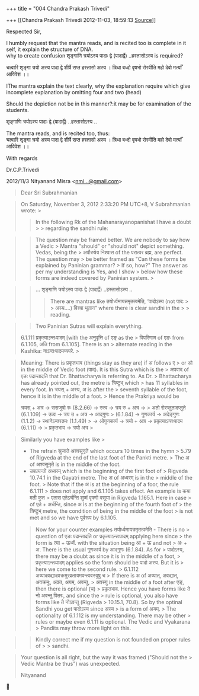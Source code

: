 +++
title = "004 Chandra Prakash Trivedi"

+++
[[Chandra Prakash Trivedi	2012-11-03, 18:59:13 [Source](https://groups.google.com/g/bvparishat/c/iIp0yWaO9Mk)]]



Respected Sir,  
  
I humbly request that the mantra reads, and is recited too is complete in it self, it explain the structure of DNA.  
why to create confusion शृङ्गाणि त्रयोऽस्य पादाः द्वे (पादार्द्वे) ..हस्तासोऽस्य is required?   

चत्वारि शृङ्गा त्रयो अस्य पादा द्वे शीर्षे सप्त हस्तासो अस्य । त्रिधा बध्दो वृषभो रोरवीति महो देवो मर्त्याँ आविवेश ।।  

  
IThe mantra explain the text clearly, why the explanation require which give incomplete explanation by omitting four and two (head)  
  
Should the depiction not be in this manner?:it may be for examination of the students.  

शृङ्गाणि त्रयोऽस्य पादाः द्वे (पादार्द्वे) ..हस्तासोऽस्य ..  
  

The mantra reads, and is recited too, thus:  
चत्वारि शृङ्गा त्रयो अस्य पादा द्वे शीर्षे सप्त हस्तासो अस्य । त्रिधा बध्दो वृषभो रोरवीति महो देवो मर्त्याँ आविवेश ।।  
  

With regards  
  
Dr.C.P.Trivedi  
  
  

2012/11/3 Nityanand Misra \<[nmi...@gmail.com]()\>  

>   
> Dear Sri Subrahmanian

>   
>   
> On Saturday, November 3, 2012 2:33:20 PM UTC+8, V Subrahmanian wrote: >
> > In the following Rk of the Mahanarayanopanishat I have a doubt > > regarding the sandhi rule:  
> >   
> >   

> 
> >   
> > The question may be framed better. We are nobody to say how a Vedic > Mantra "should" or "should not" depict something. Vedas, being the > अपौरुषेय निश्वास of the परात्पर ब्रह्म, are perfect. The question may > be better framed as "Can these forms be explained by Paninian grammar? > If so, how?" The answer as per my understanding is Yes, and I show > below how these forms are indeed covered by Paninian system. >
> 
> > 

> > ... शृङ्गाणि त्रयोऽस्य पादाः द्वे (पादार्द्वे) ..हस्तासोऽस्य ..  
> >   
> > > There are mantras like तयोर्ध्वमायन्नमृतत्वमेति, ’पादोऽस्य (not पादः > > अस्य....) विश्वा भूतान” where there is clear sandhi in the > > reading.  
> >   

> 
> >   
> > Two Paninian Sutras will explain everything.  
>   
> 6.1.111 प्रकृत्याऽन्तःपादम् \[with the अनुवृत्ति of एङ् as the > विपरिणाम of एङः from 6.1.105, अति from 6.1.105\]. There is an > alternate reading in the Kashika: नाऽन्तःपादमव्यपरे. >
> 

> 
> >   
>   
> Meaning: There is प्रकृतभाव (things stay as they are) if अ follows ए > or ओ in the middle of Vedic foot (पाद). It is this Sutra which is the > अपवाद of एङः पदान्तादति that Dr. Bhattacharya is referring to. As Dr. > Bhattacharya has already pointed out, the metre is त्रिष्टुभ् which > has 11 syllables in every foot. In त्रयस् + अस्य, अ is after the > seventh syllable of the foot, hence it is in the middle of a foot. > Hence the Prakriya would be  
>   
> त्रयस् + अत्र -\> ससजुषो रुः (8.2.66) -> रुत्व -\> त्रय रु + अत्र -\> > अतो रोरप्लुतादप्लुते (6.1.109) -> उत्व -> त्रय उ + अत्र -\> आद्गुणः > (6.1.84) -> गुणकार्य -> अदेङ्गुणः (1.1.2) -> स्थानेऽन्तरतमः (1.1.49) > -> ओगुणकार्य -> त्रयो + अत्र -\> प्रकृत्याऽन्तःपादम (6.1.11) -> > प्रकृतभाव -> त्रयो अत्र >
> 

> 
> >   
>   
> Similarly you have examples like >
> -   The refrain सुजाते अश्वसूनृते which occurs 10 times in the hymn >     5.79 of Rigveda at the end of the last foot of the Pankti metre. >     The अ of अश्वसूनृते is in the middle of the foot.  
> -   उपप्रयन्तो अध्वरम् which is the beginning of the first foot of >     Rigveda 10.74.1 in the Gayatri metre. The अ of अध्वरम् is in the >     middle of the foot. >
> Note that if the अ is at the beginning of a foor, the rule 6.1.111 > does not apply and 6.1.105 takes effect. An example is कया मती कुत > एतास एतेऽर्चन्ति शुष्मं वृषणो वसूया in Rigveda 1.165.1. Here in case > of एते + अर्चन्ति, since अ is at the beginning of the fourth foot of > the त्रिष्टुभ् metre, the condition of being in the middle of the foot > is not met and so we have पूर्वरूप by 6.1.105.  
>   
> > Now for your counter examples तयोर्ध्वमायन्नमृतत्वमेति - There is no > question of एङः पदान्तादति or प्रकृत्याऽन्तःपादम् applying here since > the form is त्या + ऊर्ध्वं. with the situation being आ + ऊ and not > अः + अ. There is the usual गुणकार्य by आद्गुणः (6.1.84). As for > पादोऽस्य, there may be a doubt as since it is in the middle of a foot, > प्रकृत्याऽन्तःपादम् applies so the form should be पादो अस्य. But it is > here we come to the second rule. >
> 6.1.112 अव्यादवद्यादवक्रमुरव्रतायमवन्त्ववस्युषु च >
> If there is अ of अव्यात्, अवद्यात्, अवक्रमुः, अव्रत, अयम्, अवन्तु, > अवस्यु in the middle of a foot after एङ्, then there is optional (च) > प्रकृतभाव. Hence you have forms like ते नो अवन्तु पितरः, and since the > rule is optional, you also have forms like ते नोऽवन्तु (Rigveda > 10.15.1, 70.8). So by the optinal Sandhi you get पादोऽस्य since अस्य > is a form of अयम्. >
> The optionality of 6.1.112 is my understanding. There may be other > rules or maybe even 6.1.11 is optional. The Vedic and Vyakarana > Pandits may throw more light on this.  
> >   
> > 

> > Kindly correct me if my question is not founded on proper rules of > > sandhi.  
> >   

> 
> >   
> Your question is all right, but the way it was framed ("Should not the > Vedic Mantra be thus") was unexpected.  
>   
> Nityanand  
> > 



